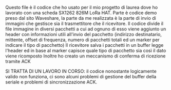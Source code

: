 Questo file è il codice che ho usato per il mio progetto di laurea dove ho lavorato con una scheda SX1262 826M LoRa HAT. 
Parte è codice demo preso dal sito Waveshare, la parte da me realizzata è la parte di invio di immagini che gestisce sia il trasmettitore che il ricevitore.
Il codice divide il file immagine in diversi pacchetti a cui ad ognuno di esso viene aggiunto un header con informazioni utili all'invio del pacchetto (indirizzo destinatario, mittente, offset di frequenza, numero di pacchetti totali ed un marker per indicare il tipo di pacchetto)
Il ricevitore salva i pacchetti in un buffer legge l'header ed in base al marker capisce quale tipo di pacchetto sia così il dato viene ricomposto
Inoltre ho creato un meccanismo di conferma di ricezione tramite ACK

SI TRATTA DI UN LAVORO IN CORSO:
il codice nonostante logicamente valido non funziona, ci sono alcuni problemi di gestione del buffer della seriale e problemi di sincronizzazione ACK. 
